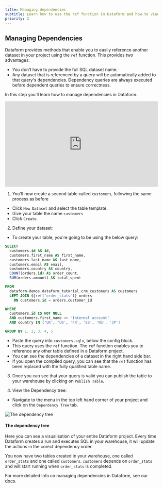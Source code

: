 ```yaml
---
title: Managing dependencies
subtitle: Learn how to use the ref function in Dataform and how to view your project in the Dependency tree.
priority: 2
---
```


## Managing Dependencies

Dataform provides methods that enable you to easily reference another dataset in your project using the `ref` function.
This provides two advantages:

- You don’t have to provide the full SQL dataset name.
- Any dataset that is referenced by a query will be automatically added to that query's dependencies. Dependency queries are always executed before dependent queries to ensure correctness.

In this step you'll learn how to manage dependencies in Dataform.

<div style="position: relative; padding-bottom: 55.93750000000001%; height: 0;"><iframe src="https://www.loom.com/embed/201481ab82914d55b7c7787e6c903f26" frameborder="0" webkitallowfullscreen mozallowfullscreen allowfullscreen style="position: absolute; top: 0; left: 0; width: 100%; height: 100%;"></iframe></div>

1. You'll now create a second table called `customers`, following the same process as before

- Click `New Dataset` and select the table template.
- Give your table the name `customers`
- Click `Create`.

2. Define your dataset:

- To create your table, you're going to be using the below query:

```sql
SELECT
  customers.id AS id,
  customers.first_name AS first_name,
  customers.last_name AS last_name,
  customers.email AS email,
  customers.country AS country,
  COUNT(orders.id) AS order_count,
  SUM(orders.amount) AS total_spent

FROM
  dataform-demos.dataform_tutorial.crm_customers AS customers
  LEFT JOIN ${ref('order_stats')} orders
    ON customers.id = orders.customer_id

WHERE
  customers.id IS NOT NULL
  AND customers.first_name <> 'Internal account'
  AND country IN ('UK', 'US', 'FR', 'ES', 'NG', 'JP')

GROUP BY 1, 2, 3, 4, 5
```

- Paste the query into `customers.sqlx`, below the config block.
- This query uses the `ref` function. The `ref` function enables you to reference any other table defined in a Dataform project.
- You can see the dependencies of a dataset in the right hand side bar.
- If you open the compiled query, you can see that the `ref` function has been replaced with the fully qualified table name.

3. Once you can see that your query is valid you can publish the table to your warehouse by clicking on `Publish Table`.

4. View the Dependency tree:

- Navigate to the menu in the top left hand corner of your project and click on the `Dependency Tree` tab.

<img src="https://assets.dataform.co/getting%20started%20tutorial/manage%20dependencies/Screenshot%202020-08-13%20at%2015.52%201%20(1).png" max-width="753"  alt="The dependency tree" />

<div className="bp3-callout bp3-icon-info-sign bp3-intent-primary" markdown="1">
<h4 class="bp3-heading">The dependency tree</h4>
Here you can see a visualisation of your entire Dataform project. Every time Dataform creates a run and executes SQL in your warehouse, it will update the actions in the corect dependency order. 
</a></div>

You now have two tables created in your warehouse, one called `order_stats` and one called `customers`. `customers` depends on `order_stats` and will start running when `order_stats` is completed.

For more detailed info on managing dependencies in Dataform, see our [docs](https://docs.dataform.co/dataform-web/tutorials/102#__next).
